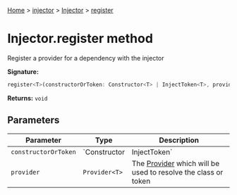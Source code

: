 [Home](./index) &gt; [injector](./injector.md) &gt; [Injector](./injector.injector.md) &gt; [register](./injector.injector.register.md)

# Injector.register method

Register a provider for a dependency with the injector

**Signature:**
```javascript
register<T>(constructorOrToken: Constructor<T> | InjectToken<T>, provider: Provider<T>): void;
```
**Returns:** `void`

## Parameters

|  Parameter | Type | Description |
|  --- | --- | --- |
|  `constructorOrToken` | `Constructor<T> | InjectToken<T>` | The class or [InjectToken](./injector.injecttoken.md) for which to register the provider |
|  `provider` | `Provider<T>` | The [Provider](./injector.provider.md) which will be used to resolve the class or token |


